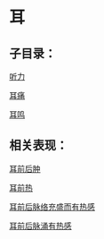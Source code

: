 # 耳## 子目录：[听力](https://www.gmzyjc.com/read/biaoxian/cat_听力.md)[耳痛](https://www.gmzyjc.com/read/biaoxian/cat_耳痛.md)[耳鸣](https://www.gmzyjc.com/read/biaoxian/cat_耳鸣.md)## 相关表现：[耳前后肿](https://zuoye.gmzyh.com/search?key=耳前后肿)[耳前热](https://zuoye.gmzyh.com/search?key=耳前热)[耳前后脉络充盛而有热感](https://zuoye.gmzyh.com/search?key=耳前后脉络充盛而有热感)[耳前后脉涌有热感](https://zuoye.gmzyh.com/search?key=耳前后脉涌有热感)